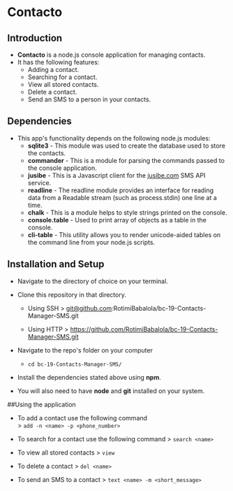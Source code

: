 # Contacto

## Introduction

- **Contacto** is a node.js console application for managing contacts. 
- It has the following features:
  - Adding a contact.
  - Searching for a contact.
  - View all stored contacts.
  - Delete a contact.
  - Send an SMS to a person in your contacts.


## Dependencies

- This app's functionality depends on the following node.js modules:
  - **sqlite3** - This module was used to create the database used to store the contacts.
  - **commander** - This is a module for parsing the commands passed to the console application.
  - **jusibe** - This is a Javascript client for the [jusibe.com](http://jusibe.com) SMS API service.
  - **readline** -  The readline module provides an interface for reading data from a Readable stream (such as process.stdin) one line at a time.
  - **chalk** - This is a module helps to style strings printed on the console.
  - **console.table** - Used to print array of objects as a table in the console.
  - **cli-table** - This utility allows you to render unicode-aided tables on the command line from your node.js scripts.

## Installation and Setup

- Navigate to the directory of choice on your terminal.
- Clone this repository in that directory.
  - Using SSH 
        > git@github.com:RotimiBabalola/bc-19-Contacts-Manager-SMS.git
      
  - Using HTTP
        > https://github.com/RotimiBabalola/bc-19-Contacts-Manager-SMS.git

- Navigate to the repo's folder on your computer
  - `cd bc-19-Contacts-Manager-SMS/`

- Install the dependencies stated above using **npm**. 
- You will also need to have **node** and **git** installed on your system.

##Using the application

- To add a contact use the following command        
       > `add -n <name> -p <phone_number>`
- To search for a contact use the following command
       > `search <name>`
- To view all stored contacts
       > `view`

- To delete a contact
       > `del <name>` 

- To send an SMS to a contact
       > `text <name> -m <short_message>`

